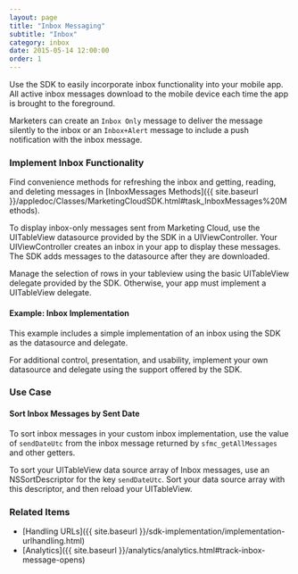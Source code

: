 ```yaml
---
layout: page
title: "Inbox Messaging"
subtitle: "Inbox"
category: inbox
date: 2015-05-14 12:00:00
order: 1
---
```

Use the SDK to easily incorporate inbox functionality into your mobile app. All active inbox messages download to the mobile device each time the app is brought to the foreground.

Marketers can create an `Inbox Only` message to deliver the message silently to the inbox or an `Inbox+Alert` message to include a push notification with the inbox message.

### Implement Inbox Functionality

Find convenience methods for refreshing the inbox and getting, reading, and deleting messages in [InboxMessages Methods]({{ site.baseurl }}/appledoc/Classes/MarketingCloudSDK.html#task_InboxMessages%20Methods).

To display inbox-only messages sent from Marketing Cloud, use the UITableView datasource provided by the SDK in a UIViewController. Your UIViewController creates an inbox in your app to display these messages. The SDK adds messages to the datasource after they are downloaded.

Manage the selection of rows in your tableview using the basic UITableView delegate provided by the SDK. Otherwise, your app must implement a UITableView delegate.

#### Example: Inbox Implementation
This example includes a simple implementation of an inbox using the SDK as the datasource and delegate.

<script src="https://gist.github.com/4e6c3910935f6ccab2845091837d6474.js"></script>

For additional control, presentation, and usability, implement your own datasource and delegate using the support offered by the SDK.

### Use Case
#### Sort Inbox Messages by Sent Date
To sort inbox messages in your custom inbox implementation, use the value of `sendDateUtc` from the inbox message returned by `sfmc_getAllMessages` and other getters.

To sort your UITableView data source array of Inbox messages, use an NSSortDescriptor for the key `sendDateUtc`. Sort your data source array with this descriptor, and then reload your UITableView.

### Related Items
* [Handling URLs]({{ site.baseurl }}/sdk-implementation/implementation-urlhandling.html)
* [Analytics]({{ site.baseurl }}/analytics/analytics.html#track-inbox-message-opens)

